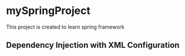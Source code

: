 # mySpringProject
This project is created to learn spring framework

## Dependency Injection with XML Configuration


